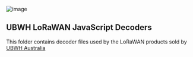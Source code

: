 ![image](https://github.com/user-attachments/assets/128f11b2-7048-44c9-a5fc-8b76b5b3b2cf)
## UBWH LoRaWAN JavaScript Decoders
This folder contains decoder files used by the LoRaWAN products sold by [UBWH Australia](https://ubwh.com.au/LoRaWAN/) 
